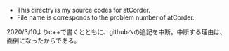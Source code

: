* This directry is my source codes for atCorder.
* File name is corresponds to the problem number of atCorder.

2020/3/10よりc++で書くとともに、githubへの追記を中断。中断する理由は、面倒になったからである。
